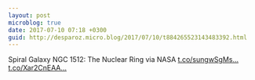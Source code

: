 ```yaml
---
layout: post
microblog: true
date: 2017-07-10 07:18 +0300
guid: http://desparoz.micro.blog/2017/07/10/t884265523143483392.html
---
```

Spiral Galaxy NGC 1512: The Nuclear Ring   via NASA [t.co/sungwSgMs...](https://t.co/sungwSgMsi) [t.co/Xar2CnEAA...](https://t.co/Xar2CnEAAZ)

